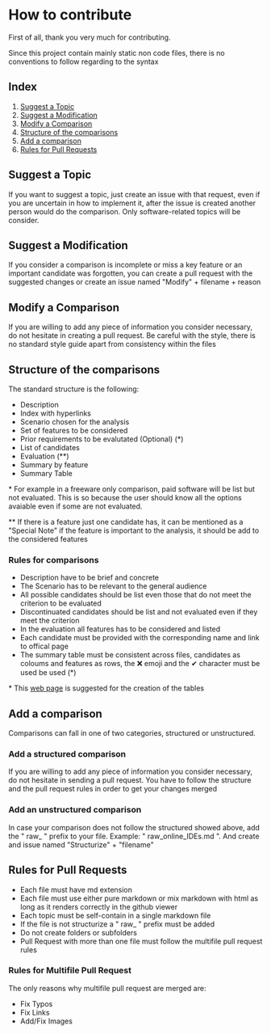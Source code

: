 # How to contribute
First of all, thank you very much for contributing.

Since this project contain mainly static non code files, there is no conventions to follow regarding to the syntax

## Index
1. [Suggest a Topic](#suggest-a-topic)
1. [Suggest a Modification](#suggest-a-modification)
1. [Modify a Comparison](#modify-a-comparison)
1. [Structure of the comparisons](#structure-of-the-comparisons)
1. [Add a comparison](#add-a-comparison)
1. [Rules for Pull Requests](#rules-for-pull-requests)

## Suggest a Topic
If you want to suggest a topic, just create an issue with that request, even if you are uncertain in how to implement it, after the issue is created another person would do the comparison. Only software-related topics will be consider.

## Suggest a Modification
If you consider a comparison is incomplete or miss a key feature or an important candidate was forgotten, you can create a pull request with the suggested changes or create an issue named "Modify" + filename + reason

## Modify a Comparison
If you are willing to add any piece of information you consider necessary, do not hesitate in creating a pull request. Be careful with the style, there is no standard style guide apart from consistency within the files

## Structure of the comparisons
The standard structure is the following:

- Description
- Index with hyperlinks
- Scenario chosen for the analysis
- Set of features to be considered
- Prior requirements to be evalutated (Optional) (*)
- List of candidates
- Evaluation (**)
- Summary by feature
- Summary Table

\* For example in a freeware only comparison, paid software will be list but not evaluated. This is so because the user should know all the options avaiable even if some are not evaluated.

\** If there is a feature just one candidate has, it can be mentioned as a "Special Note" if the feature is important to the analysis, it should be add to the considered features

### Rules for comparisons
- Description have to be brief and concrete
- The Scenario has to be relevant to the general audience
- All possible candidates should be list even those that do not meet the criterion to be evaluated
- Discontinuated candidates should be list and not evaluated even if they meet the criterion
- In the evaluation all features has to be considered and listed
- Each candidate must be provided with the corresponding name and link to offical page
- The summary table must be consistent across files, candidates as coloums and features as rows, the :x: emoji and the ✔ character must be used be used (*)

\* This [web page](http://www.tablesgenerator.com/markdown_tables) is suggested for the creation of the tables

## Add a comparison
Comparisons can fall in one of two categories, structured or unstructured. 

### Add a structured comparison
If you are willing to add any piece of information you consider necessary, do not hesitate in sending a pull request. You have to follow the structure and the pull request rules in order to get your changes merged

### Add an unstructured comparison
In case your comparison does not follow the structured showed above, add the " raw_ " prefix to your file. Example: " raw_online_IDEs.md ". And create and issue named "Structurize" + "filename"

## Rules for Pull Requests
- Each file must have md extension
- Each file must use either pure markdown or mix markdown with html as long as it renders correctly in the github viewer
- Each topic must be self-contain in a single markdown file
- If the file is not structurize a " raw_ " prefix must be added
- Do not create folders or subfolders
- Pull Request with more than one file must follow the multifile pull request rules

### Rules for Multifile Pull Request 
The only reasons why multifile pull request are merged are:

- Fix Typos
- Fix Links
- Add/Fix Images
